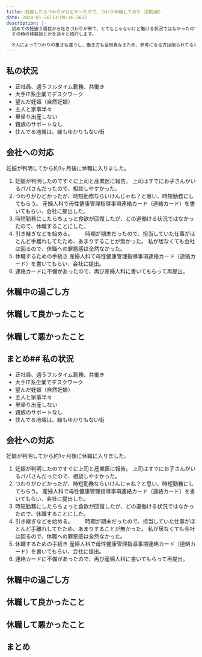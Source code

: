 ```yaml
---
title: 妊娠したらつわりがひどかったので、つわり休職してみた（初妊娠）
date: 2020-01-26T13:09:48.567Z
description: |-
  初めての妊娠５週目から吐きづわりが来て、とてもじゃないけど働ける状況ではなかったので、休職をさせてもらいました。
  その時の体験談とかを淡々と紹介します。

  ※人によってつわりの重さも違うし、働き方も全然異なるため、参考になる方は限られてると思いますが、インターネット上に記録を残しておきます。
---
```

## 私の状況

* 正社員、週５フルタイム勤務、共働き
* 大手IT系企業でデスクワーク
* 望んだ妊娠（自然妊娠）
* 主人と家事半々
* 里帰り出産しない
* 親族のサポートなし
* 住んでる地域は、縁もゆかりもない街

## 会社への対応
妊娠が判明してから約1ヶ月後に休職に入りました。

1. 妊娠が判明したのですぐに上司と産業医に報告。
   上司はすでにお子さんがいるパパさんだったので、相談しやすかった。
2. つわりがひどかったが、時短勤務ならいけんじゃね？と思い、時短勤務にしてもらう。
   産婦人科で母性健康管理指導事項連絡カード（連絡カード）を書いてもらい、会社に提出した。
3. 時短勤務にしたらちょっと食欲が回復したが、どの道働ける状況ではなかったので、休職することにした。
4. 引き継ぎなどを始める。
　　時期が期末だったので、担当していた仕事がほとんど手離れしてたため、あまりすることが無かった。
   私が居なくても会社は回るので、休職への罪悪感は全然なかった。
5. 休職するための手続き
   産婦人科で母性健康管理指導事項連絡カード（連絡カード）を書いてもらい、会社に提出。
6. 連絡カードに不備があったので、再び産婦人科に書いてもらって再提出。

## 休職中の過ごし方

## 休職して良かったこと

## 休職して悪かったこと

## まとめ## 私の状況

* 正社員、週５フルタイム勤務、共働き
* 大手IT系企業でデスクワーク
* 望んだ妊娠（自然妊娠）
* 主人と家事半々
* 里帰り出産しない
* 親族のサポートなし
* 住んでる地域は、縁もゆかりもない街

## 会社への対応
妊娠が判明してから約1ヶ月後に休職に入りました。

1. 妊娠が判明したのですぐに上司と産業医に報告。
   上司はすでにお子さんがいるパパさんだったので、相談しやすかった。
2. つわりがひどかったが、時短勤務ならいけんじゃね？と思い、時短勤務にしてもらう。
   産婦人科で母性健康管理指導事項連絡カード（連絡カード）を書いてもらい、会社に提出した。
3. 時短勤務にしたらちょっと食欲が回復したが、どの道働ける状況ではなかったので、休職することにした。
4. 引き継ぎなどを始める。
　　時期が期末だったので、担当していた仕事がほとんど手離れしてたため、あまりすることが無かった。
   私が居なくても会社は回るので、休職への罪悪感は全然なかった。
5. 休職するための手続き
   産婦人科で母性健康管理指導事項連絡カード（連絡カード）を書いてもらい、会社に提出。
6. 連絡カードに不備があったので、再び産婦人科に書いてもらって再提出。

## 休職中の過ごし方

## 休職して良かったこと

## 休職して悪かったこと

## まとめ
